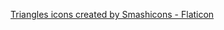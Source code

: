 <a href="https://www.flaticon.com/free-icons/triangles" title="triangles icons">Triangles icons created by Smashicons - Flaticon</a>
